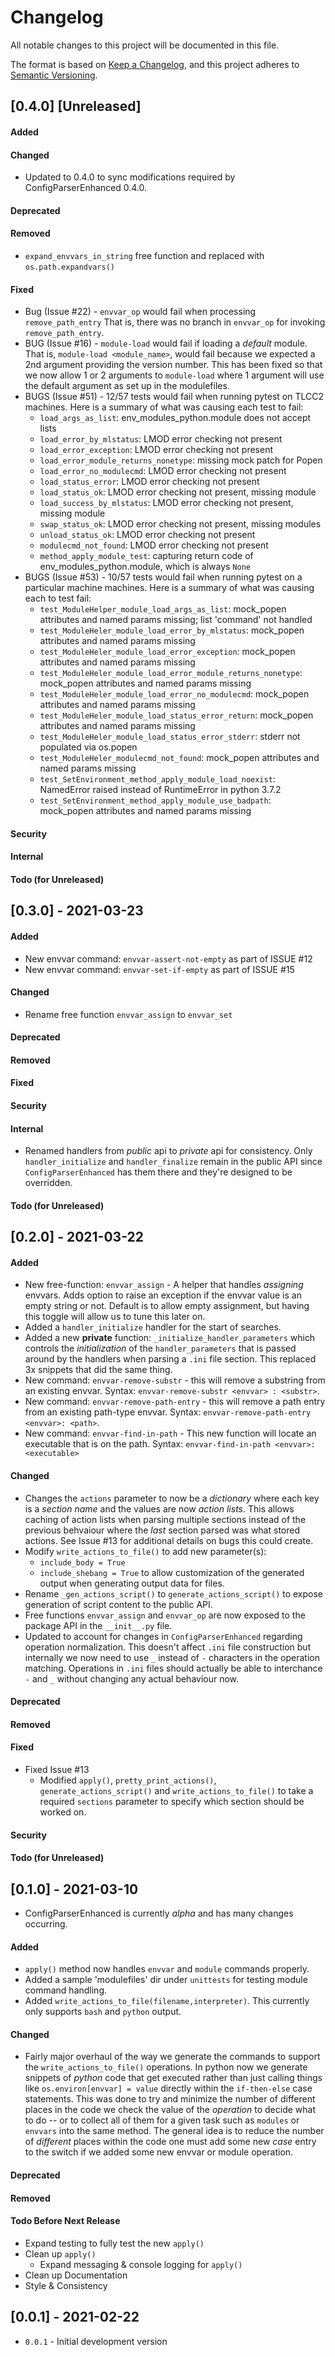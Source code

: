Changelog
=========
All notable changes to this project will be documented in this file.

The format is based on [Keep a Changelog](https://keepachangelog.com/en/1.0.0/),
and this project adheres to [Semantic Versioning](https://semver.org/spec/v2.0.0.html).

<!--
## [X.Y.Z] - YYYY-MM-DD or [Unreleased]
#### Added
#### Changed
#### Deprecated
#### Removed
#### Fixed
#### Security
#### Internal
#### Todo (for Unreleased)
-->



## [0.4.0] [Unreleased]
#### Added
#### Changed
- Updated to 0.4.0 to sync modifications required by ConfigParserEnhanced 0.4.0.
#### Deprecated
#### Removed
- `expand_envvars_in_string` free function and replaced with `os.path.expandvars()`
#### Fixed
- Bug (Issue #22) - `envvar_op` would fail when processing `remove_path_entry`
  That is, there was no branch in `envvar_op` for invoking `remove_path_entry`.
- BUG (Issue #16) - `module-load` would fail if loading a _default_ module.
  That is, `module-load <module_name>`, would fail because we expected a 2nd
  argument providing the version number. This has been fixed so that we now
  allow 1 or 2 arguments to `module-load` where 1 argument will use the default
  argument as set up in the modulefiles.
- BUGS (Issue #51) - 12/57 tests would fail when running pytest on TLCC2
  machines. Here is a summary of what was causing each test to fail:
  - `load_args_as_list`: env_modules_python.module does not accept lists
  - `load_error_by_mlstatus`: LMOD error checking not present
  - `load_error_exception`: LMOD error checking not present
  - `load_error_module_returns_nonetype`: missing mock patch for Popen
  - `load_error_no_modulecmd`: LMOD error checking not present
  - `load_status_error`: LMOD error checking not present
  - `load_status_ok`: LMOD error checking not present, missing module
  - `load_success_by_mlstatus`: LMOD error checking not present, missing module
  - `swap_status_ok`: LMOD error checking not present, missing modules
  - `unload_status_ok`: LMOD error checking not present
  - `modulecmd_not_found`: LMOD error checking not present
  - `method_apply_module_test`: capturing return code of env_modules_python.module, which is always `None`
- BUGS (Issue #53) - 10/57 tests would fail when running pytest on a particular machine
  machines. Here is a summary of what was causing each to test fail:
  - `test_ModuleHelper_module_load_args_as_list`: mock_popen attributes and named params missing; list 'command' not handled
  - `test_ModuleHeler_module_load_error_by_mlstatus`: mock_popen attributes and named params missing
  - `test_ModuleHeler_module_load_error_exception`: mock_popen attributes and named params missing
  - `test_ModuleHeler_module_load_error_module_returns_nonetype`: mock_popen attributes and named params missing
  - `test_ModuleHeler_module_load_error_no_modulecmd`: mock_popen attributes and named params missing
  - `test_ModuleHeler_module_load_status_error_return`: mock_popen attributes and named params missing
  - `test_ModuleHeler_module_load_status_error_stderr`: stderr not populated via os.popen
  - `test_ModuleHeler_modulecmd_not_found`: mock_popen attributes and named params missing
  - `test_SetEnvironment_method_apply_module_load_noexist`: NamedError raised instead of RuntimeError in python 3.7.2
  - `test_SetEnvironment_method_apply_module_use_badpath`: mock_popen attributes and named params missing

#### Security
#### Internal
#### Todo (for Unreleased)



## [0.3.0] - 2021-03-23
#### Added
- New envvar command: `envvar-assert-not-empty` as part of ISSUE #12
- New envvar command: `envvar-set-if-empty` as part of ISSUE #15
#### Changed
- Rename free function `envvar_assign` to `envvar_set`
#### Deprecated
#### Removed
#### Fixed
#### Security
#### Internal
- Renamed handlers from *public* api to *private* api for consistency.
  Only `handler_initialize` and `handler_finalize` remain in the public
  API since `ConfigParserEnhanced` has them there and they're designed
  to be overridden.
#### Todo (for Unreleased)



## [0.2.0] - 2021-03-22
#### Added
- New free-function: `envvar_assign` - A helper that handles _assigning_ envvars.
  Adds option to raise an exception if the envvar value is an empty string or not.
  Default is to allow empty assignment, but having this toggle will allow us to
  tune this later on.
- Added a `handler_initialize` handler for the start of searches.
- Added a new **private** function: `_initialize_handler_parameters` which controls the
  _initialization_ of the `handler_parameters` that is passed around by the handlers
  when parsing a `.ini` file section. This replaced 3x snippets that did the same thing.
- New command: `envvar-remove-substr` - this will remove a substring
  from an existing envvar. Syntax: `envvar-remove-substr <envvar> : <substr>`.
- New command: `envvar-remove-path-entry` - this will remove a path entry
  from an existing path-type envvar. Syntax: `envvar-remove-path-entry <envvar>: <path>`.
- New command: `envvar-find-in-path` - This new function will locate an executable
  that is on the path. Syntax: `envvar-find-in-path <envvar>: <executable>`
#### Changed
- Changes the `actions` parameter to now be a _dictionary_ where each key is a
  _section name_ and the values are now _action lists_. This allows caching of
  action lists when parsing multiple sections instead of the previous behvaiour
  where the _last_ section parsed was what stored actions.  See Issue #13 for
  additional details on bugs this could create.
- Modify `write_actions_to_file()` to add new parameter(s):
    - `include_body = True`
    - `include_shebang = True`
  to allow customization of the generated output when generating output data for files.
- Rename `_gen_actions_script()` to `generate_actions_script()` to expose generation of
  script content to the public API.
- Free functions `envvar_assign` and `envvar_op` are now exposed to the package API in
  the `__init__.py` file.
- Updated to account for changes in `ConfigParserEnhanced` regarding
  operation normalization. This doesn't affect `.ini` file construction
  but internally we now need to use `_` instead of `-` characters in the
  operation matching.
  Operations in `.ini` files should actually be able to interchance `-` and `_`
  without changing any actual behaviour now.
#### Deprecated
#### Removed
#### Fixed
- Fixed Issue #13
  - Modified `apply()`, `pretty_print_actions()`, `generate_actions_script()` and
    `write_actions_to_file()` to take a required `sections` parameter to specify which
    section should be worked on.


#### Security
#### Todo (for Unreleased)



## [0.1.0] - 2021-03-10
- ConfigParserEnhanced is currently _alpha_ and has many changes occurring.

#### Added
- `apply()` method now handles `envvar` and `module` commands properly.
- Added a sample 'modulefiles' dir under `unittests` for testing module
  command handling.
- Added `write_actions_to_file(filename,interpreter)`.
  This currently only supports `bash` and `python` output.

#### Changed
- Fairly major overhaul of the way we generate the commands to support
  the `write_actions_to_file()` operations. In python now we generate
  snippets of *python* code that get executed rather than just calling
  things like `os.environ[envvar] = value` directly within the `if-then-else`
  case statements. This was done to try and minimize the number of different
  places in the code we check the value of the _operation_ to decide what to
  do -- or to collect all of them for a given task such as `modules` or `envvars`
  into the same method. The general idea is to reduce the number of _different_
  places within the code one must add some new _case_ entry to the switch if
  we added some new envvar or module operation.

#### Deprecated
#### Removed
#### Todo Before Next Release
- Expand testing to fully test the new `apply()`
- Clean up `apply()`
  - Expand messaging & console logging for `apply()`
- Clean up Documentation
- Style & Consistency


## [0.0.1] - 2021-02-22
- `0.0.1` - Initial development version
